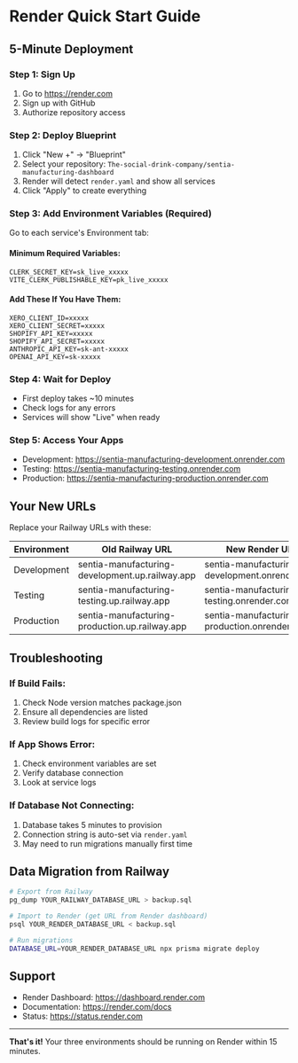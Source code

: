 # Render Quick Start Guide

## 5-Minute Deployment

### Step 1: Sign Up

1. Go to https://render.com
2. Sign up with GitHub
3. Authorize repository access

### Step 2: Deploy Blueprint

1. Click "New +" → "Blueprint"
2. Select your repository: `The-social-drink-company/sentia-manufacturing-dashboard`
3. Render will detect `render.yaml` and show all services
4. Click "Apply" to create everything

### Step 3: Add Environment Variables (Required)

Go to each service's Environment tab:

#### Minimum Required Variables:

```
CLERK_SECRET_KEY=sk_live_xxxxx
VITE_CLERK_PUBLISHABLE_KEY=pk_live_xxxxx
```

#### Add These If You Have Them:

```
XERO_CLIENT_ID=xxxxx
XERO_CLIENT_SECRET=xxxxx
SHOPIFY_API_KEY=xxxxx
SHOPIFY_API_SECRET=xxxxx
ANTHROPIC_API_KEY=sk-ant-xxxxx
OPENAI_API_KEY=sk-xxxxx
```

### Step 4: Wait for Deploy

- First deploy takes ~10 minutes
- Check logs for any errors
- Services will show "Live" when ready

### Step 5: Access Your Apps

- Development: https://sentia-manufacturing-development.onrender.com
- Testing: https://sentia-manufacturing-testing.onrender.com
- Production: https://sentia-manufacturing-production.onrender.com

## Your New URLs

Replace your Railway URLs with these:

| Environment | Old Railway URL                                 | New Render URL                                |
| ----------- | ----------------------------------------------- | --------------------------------------------- |
| Development | sentia-manufacturing-development.up.railway.app | sentia-manufacturing-development.onrender.com |
| Testing     | sentia-manufacturing-testing.up.railway.app     | sentia-manufacturing-testing.onrender.com     |
| Production  | sentia-manufacturing-production.up.railway.app  | sentia-manufacturing-production.onrender.com  |

## Troubleshooting

### If Build Fails:

1. Check Node version matches package.json
2. Ensure all dependencies are listed
3. Review build logs for specific error

### If App Shows Error:

1. Check environment variables are set
2. Verify database connection
3. Look at service logs

### If Database Not Connecting:

1. Database takes 5 minutes to provision
2. Connection string is auto-set via `render.yaml`
3. May need to run migrations manually first time

## Data Migration from Railway

```bash
# Export from Railway
pg_dump YOUR_RAILWAY_DATABASE_URL > backup.sql

# Import to Render (get URL from Render dashboard)
psql YOUR_RENDER_DATABASE_URL < backup.sql

# Run migrations
DATABASE_URL=YOUR_RENDER_DATABASE_URL npx prisma migrate deploy
```

## Support

- Render Dashboard: https://dashboard.render.com
- Documentation: https://render.com/docs
- Status: https://status.render.com

---

**That's it!** Your three environments should be running on Render within 15 minutes.
